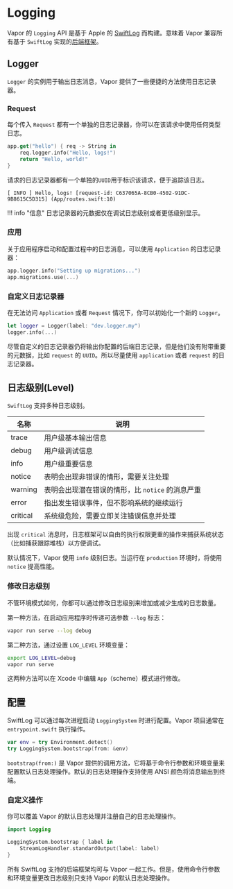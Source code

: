 # Logging 

Vapor 的 `Logging` API 是基于 Apple 的 [SwiftLog](https://github.com/apple/swift-log) 而构建。意味着 Vapor 兼容所有基于 `SwiftLog` 实现的[后端框架](https://github.com/apple/swift-log#backends)。

## Logger

`Logger` 的实例用于输出日志消息，Vapor 提供了一些便捷的方法使用日志记录器。

### Request

每个传入 `Request` 都有一个单独的日志记录器，你可以在该请求中使用任何类型日志。

```swift
app.get("hello") { req -> String in
    req.logger.info("Hello, logs!")
    return "Hello, world!"
}
```

请求的日志记录器都有一个单独的`UUID`用于标识该请求，便于追踪该日志。

```
[ INFO ] Hello, logs! [request-id: C637065A-8CB0-4502-91DC-9B8615C5D315] (App/routes.swift:10)
```

!!! info "信息"
    日志记录器的元数据仅在调试日志级别或者更低级别显示。
    

### 应用

关于应用程序启动和配置过程中的日志消息，可以使用 `Application` 的日志记录器：

```swift
app.logger.info("Setting up migrations...")
app.migrations.use(...)
```

### 自定义日志记录器

在无法访问 `Application` 或者 `Request` 情况下，你可以初始化一个新的 `Logger`。

```swift
let logger = Logger(label: "dev.logger.my")
logger.info(...)
```

尽管自定义的日志记录器仍将输出你配置的后端日志记录，但是他们没有附带重要的元数据，比如 `request` 的 `UUID`。所以尽量使用 `application` 或者 `request` 的日志记录器。

## 日志级别(Level)

`SwiftLog` 支持多种日志级别。
<!-- ~~SwiftLog supports several different logging levels.~~ -->

|名称|说明|
|-|-|
|trace|用户级基本输出信息|
|debug|用户级调试信息|
|info|用户级重要信息|
|notice|表明会出现非错误的情形，需要关注处理|
|warning|表明会出现潜在错误的情形，比 `notice` 的消息严重|
|error|指出发生错误事件，但不影响系统的继续运行|
|critical|系统级危险，需要立即关注错误信息并处理|

出现 `critical` 消息时，日志框架可以自由的执行权限更重的操作来捕获系统状态（比如捕获跟踪堆栈）以方便调试。

默认情况下，Vapor 使用 `info` 级别日志。当运行在 `production` 环境时，将使用 `notice` 提高性能。

### 修改日志级别

不管环境模式如何，你都可以通过修改日志级别来增加或减少生成的日志数量。

第一种方法，在启动应用程序时传递可选参数 `--log` 标志：

```sh
vapor run serve --log debug
```

第二种方法，通过设置 `LOG_LEVEL` 环境变量：

```sh
export LOG_LEVEL=debug
vapor run serve
```

这两种方法可以在 Xcode 中编辑 `App`（scheme）模式进行修改。

## 配置

SwiftLog 可以通过每次进程启动 `LoggingSystem` 时进行配置。Vapor 项目通常在 `entrypoint.swift` 执行操作。

```swift
var env = try Environment.detect()
try LoggingSystem.bootstrap(from: &env)
```

`bootstrap(from:)` 是 Vapor 提供的调用方法，它将基于命令行参数和环境变量来配置默认日志处理操作。默认的日志处理操作支持使用 ANSI 颜色将消息输出到终端。

### 自定义操作

你可以覆盖 Vapor 的默认日志处理并注册自己的日志处理操作。

```swift
import Logging

LoggingSystem.bootstrap { label in
    StreamLogHandler.standardOutput(label: label)
}
```

所有 SwiftLog 支持的后端框架均可与 Vapor 一起工作。但是，使用命令行参数和环境变量更改日志级别只支持 Vapor 的默认日志处理操作。
